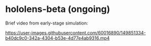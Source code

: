 # hololens-beta (ongoing)

Brief video from early-stage simulation: 



https://user-images.githubusercontent.com/60016890/149851334-b40dc9c0-342a-4304-b53e-4d77e4ab9316.mp4

